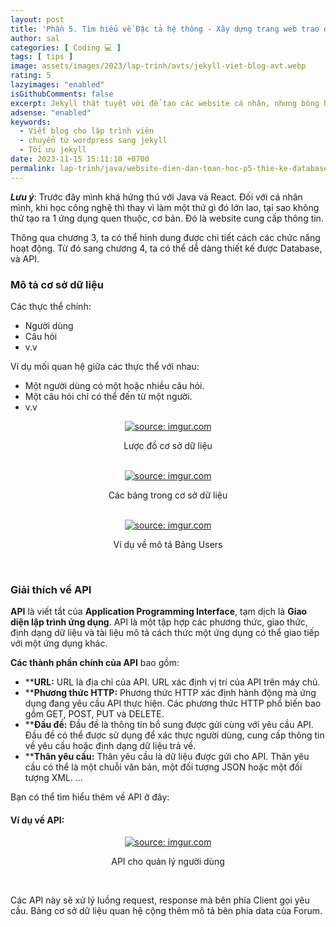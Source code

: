 ```yaml
---
layout: post
title: 'Phần 5. Tìm hiểu về Đặc tả hệ thông - Xây dựng trang web trao đổi thông tin toán học (Java Spring Boot + React JS).'
author: sal
categories: [ Coding 💻 ]
tags: [ tips ]
image: assets/images/2023/lap-trinh/avts/jekyll-viet-blog-avt.webp
rating: 5
lazyimages: "enabled"
isGithubComments: false
excerpt: Jekyll thật tuyệt vời để tạo các website cá nhân, nhưng bông hồng nào mà chả có gai!. Bài viết này mình muốn hướng đến các bạn đã có hiểu biết về phát triển web. Các bạn beginer hay các bạn có nhu cầu làm một blog cá nhân có thể tham khảo để hiểu rõ ưu nhược điểm của Wordpress cũng như Jekyll
adsense: "enabled"
keywords:
  - Viết blog cho lập trình viên
  - chuyển từ wordpress sang jekyll
  - Tối ưu jekyll
date: 2023-11-15 15:11:10 +0700
permalink: lap-trinh/java/website-dien-dan-toan-hoc-p5-thie-ke-database-api
---
```


**_Lưu ý_**: Trước đây mình khá hứng thú với Java và React. Đối với cá nhân mình, khi học công nghệ thì thay vì làm một thứ gì đó lớn lao, tại sao không thử tạo ra 1 ứng dụng quen thuộc, cơ bản. Đó là website cung cấp thông tin.

Thông qua chương 3, ta có thể hình dung được chi tiết cách các
chức năng hoạt động. Từ đó sang chương 4, ta có thể dễ dàng thiết kế được Database,
và API.

### Mô tả cơ sở dữ liệu

Các thực thể chính:
* Người dùng
* Câu hỏi
* v.v

Ví dụ mối quan hệ giữa các thực thể với nhau:
* Một người dùng có một hoặc nhiều câu hỏi.
* Một câu hỏi chỉ có thể đến từ một người.
* v.v

<div class="content" style="text-align:center; ">
<a href="https://imgur.com/QENBQeX"><img src="https://i.imgur.com/QENBQeX.png" title="source: imgur.com" /></a><p>Lược đồ cơ sở dữ liệu</p><br>
<a href="https://imgur.com/3iYAUMK"><img src="https://i.imgur.com/3iYAUMK.png" title="source: imgur.com" /></a><p>Các bảng trong cơ sở dữ liệu</p><br><a href="https://imgur.com/eV7X4DC"><img src="https://i.imgur.com/eV7X4DC.png" title="source: imgur.com" /></a><p>Ví dụ về mô tả Bảng Users</p><br>
</div>

### Giải thích về API

 **API** là viết tắt của **Application Programming Interface**, tạm dịch là **Giao diện lập trình ứng dụng**. API là một tập hợp các phương thức, giao thức, định dạng dữ liệu và tài liệu mô tả cách thức một ứng dụng có thể giao tiếp với một ứng dụng khác.

**Các thành phần chính của API** bao gồm:

*   \*\***URL:** URL là địa chỉ của API. URL xác định vị trí của API trên máy chủ.
*   \*\***Phương thức HTTP:** Phương thức HTTP xác định hành động mà ứng dụng đang yêu cầu API thực hiện. Các phương thức HTTP phổ biến bao gồm GET, POST, PUT và DELETE.
*   \*\***Đầu đề:** Đầu đề là thông tin bổ sung được gửi cùng với yêu cầu API. Đầu đề có thể được sử dụng để xác thực người dùng, cung cấp thông tin về yêu cầu hoặc định dạng dữ liệu trả về.
*   \*\***Thân yêu cầu:** Thân yêu cầu là dữ liệu được gửi cho API. Thân yêu cầu có thể là một chuỗi văn bản, một đối tượng JSON hoặc một đối tượng XML.
...

Bạn có thể tìm hiểu thêm về API ở đây:


#### Ví dụ về API:

<div class="content" style="text-align:center; ">
<a href="https://imgur.com/zhv9YYE"><img src="https://i.imgur.com/zhv9YYE.png" title="source: imgur.com" /></a><p>API cho quản lý người dùng</p><br>
</div>

Các API này sẽ xử lý luồng request, response mà bên phía Client
gọi yêu cầu. Bảng cơ sở dữ liệu quan hệ cộng thêm mô tả bên phía data của Forum.
